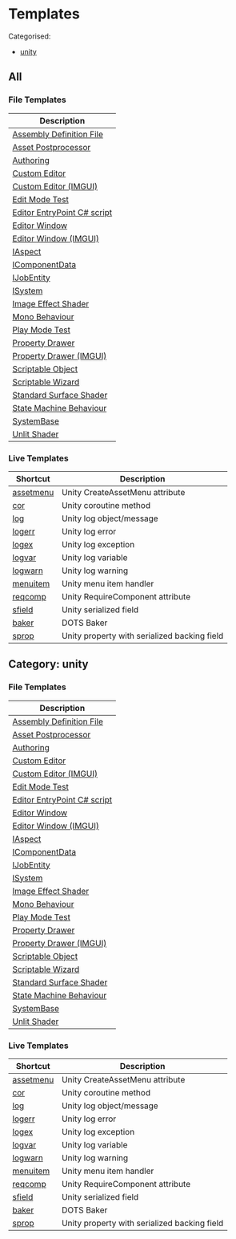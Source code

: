 # Templates

Categorised:

* [unity](#unity)

## All

### File Templates

| Description                                              |
|----------------------------------------------------------|
| [Assembly Definition File](File/AsmDef.md)               |
| [Asset Postprocessor](File/AssetPostprocessor.md)        |
| [Authoring](File/AuthoringMonoBehaviour.md)              |
| [Custom Editor](File/CustomEditorNew.md)                 |
| [Custom Editor (IMGUI)](File/CustomEditor.md)            |
| [Edit Mode Test](File/EditModeTest.md)                   |
| [Editor EntryPoint C# script](File/EditorEntryPoint.md)  |
| [Editor Window](File/EditorWindowNew.md)                 |
| [Editor Window (IMGUI)](File/EditorWindow.md)            |
| [IAspect](File/Aspect.md)                                |
| [IComponentData](File/ComponentData.md)                  |
| [IJobEntity](File/JobEntity.md)                          |
| [ISystem](File/System.md)                                |
| [Image Effect Shader](File/ImageEffectShader.md)         |
| [Mono Behaviour](File/MonoBehaviour.md)                  |
| [Play Mode Test](File/PlayModeTest.md)                   |
| [Property Drawer](File/PropertyDrawerNew.md)             |
| [Property Drawer (IMGUI)](File/PropertyDrawer.md)        |
| [Scriptable Object](File/ScriptableObject.md)            |
| [Scriptable Wizard](File/ScriptableWizard.md)            |
| [Standard Surface Shader](File/StandardSurfaceShader.md) |
| [State Machine Behaviour](File/StateMachineBehaviour.md) |
| [SystemBase](File/SystemBase.md)                         |
| [Unlit Shader](File/UnlitShader.md)                      |


### Live Templates

| Shortcut                                            | Description                                  |
|-----------------------------------------------------|----------------------------------------------|
| [assetmenu](Live/CreateAssetMenu.md)                | Unity CreateAssetMenu attribute              |
| [cor](Live/Coroutine.md)                            | Unity coroutine method                       |
| [log](Live/DebugLog.md)                             | Unity log object/message                     |
| [logerr](Live/DebugLogError.md)                     | Unity log error                              |
| [logex](Live/DebugLogException.md)                  | Unity log exception                          |
| [logvar](Live/DebugLogVar.md)                       | Unity log variable                           |
| [logwarn](Live/DebugLogWarning.md)                  | Unity log warning                            |
| [menuitem](Live/MenuItem.md)                        | Unity menu item handler                      |
| [reqcomp](Live/RequireComponent.md)                 | Unity RequireComponent attribute             |
| [sfield](Live/SerialisedField.md)                   | Unity serialized field                       |
| [baker](Live/DotsBaker.md)                          | DOTS Baker                                   |
| [sprop](Live/PropertyWithSerialisedBackingField.md) | Unity property with serialized backing field |

<a name="unity"></a>
## Category: unity

### File Templates

| Description                                              |
|----------------------------------------------------------|
| [Assembly Definition File](File/AsmDef.md)               |
| [Asset Postprocessor](File/AssetPostprocessor.md)        |
| [Authoring](File/AuthoringMonoBehaviour.md)              |
| [Custom Editor](File/CustomEditorNew.md)                 |
| [Custom Editor (IMGUI)](File/CustomEditor.md)            |
| [Edit Mode Test](File/EditModeTest.md)                   |
| [Editor EntryPoint C# script](File/EditorEntryPoint.md)  |
| [Editor Window](File/EditorWindowNew.md)                 |
| [Editor Window (IMGUI)](File/EditorWindow.md)            |
| [IAspect](File/Aspect.md)                                |
| [IComponentData](File/ComponentData.md)                  |
| [IJobEntity](File/JobEntity.md)                          |
| [ISystem](File/System.md)                                |
| [Image Effect Shader](File/ImageEffectShader.md)         |
| [Mono Behaviour](File/MonoBehaviour.md)                  |
| [Play Mode Test](File/PlayModeTest.md)                   |
| [Property Drawer](File/PropertyDrawerNew.md)             |
| [Property Drawer (IMGUI)](File/PropertyDrawer.md)        |
| [Scriptable Object](File/ScriptableObject.md)            |
| [Scriptable Wizard](File/ScriptableWizard.md)            |
| [Standard Surface Shader](File/StandardSurfaceShader.md) |
| [State Machine Behaviour](File/StateMachineBehaviour.md) |
| [SystemBase](File/SystemBase.md)                         |
| [Unlit Shader](File/UnlitShader.md)                      |


### Live Templates

| Shortcut                                            | Description                                  |
|-----------------------------------------------------|----------------------------------------------|
| [assetmenu](Live/CreateAssetMenu.md)                | Unity CreateAssetMenu attribute              |
| [cor](Live/Coroutine.md)                            | Unity coroutine method                       |
| [log](Live/DebugLog.md)                             | Unity log object/message                     |
| [logerr](Live/DebugLogError.md)                     | Unity log error                              |
| [logex](Live/DebugLogException.md)                  | Unity log exception                          |
| [logvar](Live/DebugLogVar.md)                       | Unity log variable                           |
| [logwarn](Live/DebugLogWarning.md)                  | Unity log warning                            |
| [menuitem](Live/MenuItem.md)                        | Unity menu item handler                      |
| [reqcomp](Live/RequireComponent.md)                 | Unity RequireComponent attribute             |
| [sfield](Live/SerialisedField.md)                   | Unity serialized field                       |
| [baker](Live/DotsBaker.md)                          | DOTS Baker                                   |
| [sprop](Live/PropertyWithSerialisedBackingField.md) | Unity property with serialized backing field |

